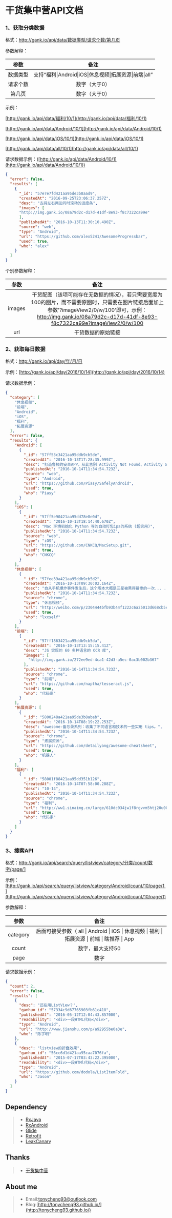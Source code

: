 #	干货集中营API文档

###	1、获取分类数据

格式：http://gank.io/api/data/数据类型/请求个数/第几页

参数解释：

|  参数  |                    备注                    |
| :--: | :--------------------------------------: |
| 数据类型 | 支持“福利\|Android\|iOS\|休息视频\|拓展资源\|前端\|all” |
| 请求个数 |                 数字（大于0）                  |
| 第几页  |                 数字（大于0）                  |

示例：

[http://gank.io/api/data/福利/10/1](http://gank.io/api/data/福利/10/1)

[http://gank.io/api/data/Android/10/1](http://gank.io/api/data/Android/10/1)

[http://gank.io/api/data/iOS/10/1](http://gank.io/api/data/iOS/10/1)

[http://gank.io/api/data/all/10/1](http://gank.io/api/data/all/10/1)

请求数据示例：([http://gank.io/api/data/Android/10/1](http://gank.io/api/data/Android/10/1))

```json
{
  "error": false,
  "results": [
    {
      "_id": "57e7e7fd421aa95de3b8aad9",
      "createdAt": "2016-09-25T23:06:37.257Z",
      "desc": "支持左右两边同时滚动的进度条",
      "images": [
      "http://img.gank.io/08a79d2c-d17d-41df-8e93-f8c7322ca99e"
      ],
      "publishedAt": "2016-10-13T11:30:10.490Z",
      "source": "web",
      "type": "Android",
      "url": "https://github.com/alex5241/AwesomeProgressbar",
      "used": true,
      "who": "alex"
    }
  ]
}
```

个别参数解释：

|   参数   |                    备注                    |
| :----: | :--------------------------------------: |
| images | 干货配图（该项可能存在无数据的情况），若只需要宽度为100的图片，而不需要原图时，只需要在图片链接后面加上参数'?imageView2/0/w/100'即可，示例：http://img.gank.io/08a79d2c-d17d-41df-8e93-f8c7322ca99e?imageView2/0/w/100 |
|  url   |                干货数据的原始链接                 |

###	2、获取每日数据

格式：http://gank.io/api/day/年/月/日

示例：[http://gank.io/api/day/2016/10/14](http://gank.io/api/day/2016/10/14)

请求数据示例：

```json
{
  "category": [
    "休息视频",
    "前端",
    "Android",
    "iOS",
    "福利",
    "拓展资源"
  ],
  "error": false,
  "results": {
    "Android": [
      {
        "_id": "57ff53c3421aa95ddb9cb5de",
        "createdAt": "2016-10-13T17:28:35.999Z",
        "desc": "打造鲁棒的安卓APP，从此告别 Activity Not Found、Activity State Loss 和 fragment transaction 中的 NPE",
        "publishedAt": "2016-10-14T11:34:54.723Z",
        "source": "web",
        "type": "Android",
        "url": "https://github.com/Piasy/SafelyAndroid",
        "used": true,
        "who": "Piasy"
      }
    ],
    "iOS": [
      {
        "_id": "57ff5e90421aa95dd78e8e0d",
        "createdAt": "2016-10-13T18:14:40.670Z",
        "desc": "Mac 环境初始化 Python 写的自动打包ipa的系统 (超实用)",
        "publishedAt": "2016-10-14T11:34:54.723Z",
        "source": "web",
        "type": "iOS",
        "url": "https://github.com/CNKCQ/MacSetup.git",
        "used": true,
        "who": "CNKCQ"
      }
    ],
    "休息视频": [
      {
        "_id": "57fee39a421aa95ddb9cb5d2",
        "createdAt": "2016-10-13T09:30:02.164Z",
        "desc": "自从手机爆炸事件发生后，这个版本大概是三星被黑得最惨的一次... ...[doge][拜拜]",
        "publishedAt": "2016-10-14T11:34:54.723Z",
        "source": "chrome",
        "type": "休息视频",
        "url": "http://weibo.com/p/2304444bfb93b44f1222c6a25013d668cb5c1a",
        "used": true,
        "who": "lxxself"
      }
    ],
    "前端": [
      {
        "_id": "57ff1863421aa95ddb9cb5da",
        "createdAt": "2016-10-13T13:15:15.41Z",
        "desc": "JS 实现的 60 多种语言的 OCR 库",
        "images": [
          "http://img.gank.io/272ee9ed-4ca1-42d3-a5ec-0ac3b002b367"
        ],
        "publishedAt": "2016-10-14T11:34:54.723Z",
        "source": "chrome",
        "type": "前端",
        "url": "https://github.com/naptha/tesseract.js",
        "used": true,
        "who": "代码家"
      }
    ],
    "拓展资源": [
      {
        "_id": "5800248a421aa95de3b8abab",
        "createdAt": "2016-10-14T08:19:22.253Z",
        "desc": "awesome-备忘录系列：收集了不同语言和技术的一些实用 tips。",
        "publishedAt": "2016-10-14T11:34:54.723Z",
        "source": "chrome",
        "type": "拓展资源",
        "url": "https://github.com/detailyang/awesome-cheatsheet",
        "used": true,
        "who": "机器人"
      }
    ],
    "福利": [
      {
        "_id": "58001f88421aa95dd351b126",
        "createdAt": "2016-10-14T07:58:00.288Z",
        "desc": "10-14",
        "publishedAt": "2016-10-14T11:34:54.723Z",
        "source": "chrome",
        "type": "福利",
        "url": "http://ww1.sinaimg.cn/large/610dc034jw1f8rgvvm5htj20u00u0q8s.jpg",
        "used": true,
        "who": "代码家"
      }
    ]
  }
}
```

###	3、搜索API

格式：http://gank.io/api/search/query/listview/category/分类/count/数字/page/1

示例：[http://gank.io/api/search/query/listview/category/Android/count/10/page/1 ](http://gank.io/api/search/query/listview/category/Android/count/10/page/1)

参数解释：

|    参数    |                    备注                    |
| :------: | :--------------------------------------: |
| category | 后面可接受参数（ all \| Android \| iOS \| 休息视频 \| 福利 \| 拓展资源 \| 前端 \| 瞎推荐 \| App |
|  count   |                数字，最大支持50                 |
|   page   |                    数字                    |

请求数据示例：

```json
{
  "count": 2,
  "error": false,
  "results": [
    {
      "desc": "还在用ListView？",
      "ganhuo_id": "57334c9d67765903fb61c418",
      "publishedAt": "2016-05-12T12:04:43.857000",
      "readability": "<div>一段HTML代码</div>",
      "type": "Android",
      "url": "http://www.jianshu.com/p/a92955be0a3e",
      "who": "陈宇明"
    },
    {
      "desc": "listview的折叠效果",
      "ganhuo_id": "56cc6d1d421aa95caa7076fa",
      "publishedAt": "2015-07-17T03:43:22.395000",
      "readability": "<div>一段HTMl代码</div>",
      "type": "Android",
      "url": "https://github.com/dodola/ListItemFold",
      "who": "Jason"
    }
  ]
}
```



##	Dependency

> * [RxJava](https://github.com/ReactiveX/RxJava)
> * [RxAndroid](https://github.com/ReactiveX/RxAndroid)
> * [Glide](https://github.com/bumptech/glide)
> * [Retrofit](https://square.github.io/retrofit/)
> * [LeakCanary](https://github.com/square/leakcanary)

##	Thanks

> * [干货集中营](http://gank.io)

##	About me

> * Email:tonycheng93@outlook.com
> * Blog:[http://tonycheng93.github.io/](http://tonycheng93.github.io/)